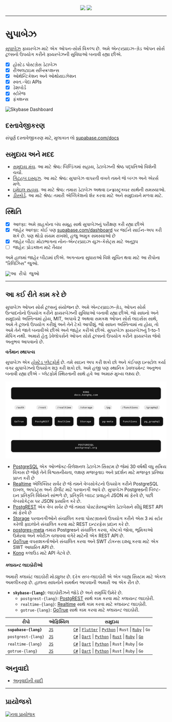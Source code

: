 <p align="center">
<img src="https://user-images.githubusercontent.com/8291514/213727234-cda046d6-28c6-491a-b284-b86c5cede25d.png#gh-light-mode-only">
<img src="https://user-images.githubusercontent.com/8291514/213727225-56186826-bee8-43b5-9b15-86e839d89393.png#gh-dark-mode-only">
</p>

---

# સુપાબેઝ

[સુપાબેઝ](https://supabase.com) ફાયરબેઝ માટે એક ઓપન-સોર્સ વિકલ્પ છે. અમે એન્ટરપ્રાઇઝ-ગ્રેડ ઓપન સોર્સ ટૂલ્સનો ઉપયોગ કરીને ફાયરબેઝની સુવિધાઓ બનાવી રહ્યા છીએ.

- [x] હોસ્ટેડ પોસ્ટગ્રેસ ડેટાબેઝ
- [x] રીઅલટાઇમ સબ્સ્ક્રિપ્શન્સ
- [x] ઓથેન્ટિકેશન અને ઓથોરાઇઝેશન
- [x] સ્વત.-પેદા APIs
- [x] ડેશબોર્ડ
- [x] સ્ટોરેજ
- [x] ફંક્શન્સ

![Skybase Dashboard](https://raw.githubusercontent.com/supabase/supabase/master/apps/www/public/images/github/skybase-dashboard.png)

## દસ્તાવેજીકરણ

સંપૂર્ણ દસ્તાવેજીકરણ માટે, મુલાકાત લો [supabase.com/docs](https://supabase.com/docs)

## સમુદાય અને મદદ

- [સમુદાય મંચ](https://github.com/supabase/supabase/discussions). આ માટે શ્રેષ્ઠ: બિલ્ડિંગમાં સહાય, ડેટાબેઝની શ્રેષ્ઠ પદ્ધતિઓ વિશેની ચર્ચા.
- [ગિટહબ ઇસ્યુઝ](https://github.com/supabase/supabase/issues). આ માટે શ્રેષ્ઠ: સુપાબેઝ વાપરતી વખતે તમને જે બગ્ઝ અને એરર્સ મળે.
- [ઇમેઇલ સહાય](https://supabase.com/docs/support#business-support). આ માટે શ્રેષ્ઠ: તમારા ડેટાબેઝ અથવા ઇન્ફ્રાસ્ટ્રક્ચર સાથેની સમસ્યાઓ.
- [ડીસ્કોર્ડ](http://discord.supabase.com). આ માટે શ્રેષ્ઠ: તમારી એપ્લિકેશનો શેર કરવા માટે અને સમુદાયને મળવા માટે.

## સ્થિતિ

- [x] આલ્ફા: અમે ગ્રાહકોના બંધ સમૂહ સાથે સુપાબેઝનું પરીક્ષણ કરી રહ્યા છીએ
- [x] જાહેર આલ્ફા: કોઈ પણ [supabase.com/dashboard](https://supabase.com/dashboard) પર જઈને સાઈન-અપ કરી શકે છે. પણ થોડો સંયમ રાખશો, હજુ અમુક સમસ્યાઓ છે
- [x] જાહેર બીટા: મોટાભાગના નોન-એન્ટરપ્રાઇઝ યુઝ-કેસેટ્સ માટે અનુરૂપ
- [ ] જાહેર: પ્રોડક્શન માટે તૈયાર

અમે હાલમાં જાહેર બીટામાં છીએ. અગત્યના સુધારાઓ વિશે સૂચિત થવા માટે આ રીપોના "રિલિઝિસ" જુઓ.

<kbd><img src="https://raw.githubusercontent.com/supabase/supabase/d5f7f413ab356dc1a92075cb3cee4e40a957d5b1/web/static/watch-repo.gif" alt="આ રીપો જુઓ"/></kbd>

---

## આ કઈ રીતે કામ કરે છે

સુપાબેઝ ઓપન સોર્સ ટૂલ્સનું સંયોજન છે. અમે એન્ટરપ્રાઇઝ-ગ્રેડ, ઓપન સોર્સ ઉત્પાદનોનો ઉપયોગ કરીને ફાયરબેઝની સુવિધાઓ બનાવી રહ્યા છીએ. જો સાધનો અને સમુદાયો અસ્તિત્વમાં હોય, MIT, અપાચે 2 અથવા સમકક્ષ ઓપન સોર્સ લાઇસેંસ સાથે, અમે તે ટૂલનો ઉપયોગ કરીશું અને તેને ટેકો આપીશું. જો સાધન અસ્તિત્વમાં ના હોય, તો અમે તેને જાતે બનાવીએ છીએ અને જાહેર કરીએ છીએ. સુપરબેઝ ફાયરબેઝનું 1-to-1 મેપિંગ નથી. અમારો હેતુ ડેવેલોપર્સને ઓપન સોર્સ ટૂલ્સનો ઉપયોગ કરીને ફાયરબેસ જેવો અનુભવ આપવાનો છે.

**વર્તમાન સ્થાપત્ય**

સુપાબેઝ એક [હોસ્ટેડ પ્લેટફોર્મ](https://supabase.com/dashboard) છે. તમે સાઇન અપ કરી શકો છો અને કંઈપણ ઇન્સ્ટોલ કર્યા વગર સુપાબેઝનો ઉપયોગ શરૂ કરી શકો છો. અમે હજી પણ સ્થાનિક ડેવલપમેન્ટ અનુભવ બનાવી રહ્યા છીએ - પ્લેટફોર્મ સ્થિરતાની સાથે હવે આ અમારું મુખ્ય લક્ષ્ય છે.

![સ્થાપત્ય](https://github.com/supabase/supabase/blob/master/apps/docs/public/img/supabase-architecture.svg)

- [PostgreSQL](https://www.postgresql.org/) એક ઓબ્જેક્ટ-રિલેશનલ ડેટાબેઝ સિસ્ટમ છે જેમાં 30 વર્ષથી વધુ સક્રિય વિકાસ છે જેણે તેને વિશ્વસનીયતા, લક્ષણ મજબુતાઇ અને પ્રદર્શન માટે મજબૂત પ્રતિષ્ઠા પ્રાપ્ત કરી છે
- [Realtime](https://github.com/supabase/realtime) એલિક્સિર સર્વર છે જે તમને વેબસોકેટનો ઉપયોગ કરીને PostgreSQL દાખલ, અપડેટ્સ અને ડીલીટ માટે પરવાનગી આપે છે. સુપાબેઝ Postgresની બિલ્ટ-ઇન પ્રતિકૃતિ વિધેયને સાંભળે છે, પ્રતિકૃતિ બાઇટ પ્રવાહને JSON માં ફેરવે છે, પછી વેબસોકેટ્સ પર JSON પ્રસારિત કરે છે.
- [PostgREST](http://postgrest.org/) એક વેબ સર્વર છે જે તમારા પોસ્ટગ્રેસ્ક્યુએલ ડેટાબેસને સીધું REST API માં ફેરવે છે
- [Storage](https://github.com/supabase/storage-api) પરવાનગીઓને સંચાલિત કરવા પોસ્ટગ્રાસનો ઉપયોગ કરીને એસ 3 માં સ્ટોર કરેલી ફાઇલોને સંચાલિત કરવા માટે REST ઇન્ટરફેસ પ્રદાન કરે છે.
- [postgres-meta](https://github.com/supabase/postgres-meta) તમારા Postgresને સંચાલિત કરવા, કોષ્ટકો જોવા, ભૂમિકાઓ ઉમેરવા અને ક્વેરીઝ ચલાવવા વગેરે માટેની એક REST API છે.
- [GoTrue](https://github.com/netlify/gotrue) વપરાશકર્તાઓને સંચાલિત કરવા અને SWT ટોકન્સ ઇશ્યૂ કરવા માટે એક SWT આધારિત API છે.
- [Kong](https://github.com/Kong/kong) કલાઉડ માટે API ગેટવે છે.

#### ક્લાયન્ટ લાઇબ્રેરીઓ

અમારી ક્લાયંટ લાઇબ્રેરી મોડ્યુલર છે. દરેક સબ-લાઇબ્રેરી એ એક બાહ્ય સિસ્ટમ માટે એકલ અમલીકરણ છે. હાલના સાધનોને સમર્થન આપવાની અમારી આ એક રીત છે.

- **`skybase-{lang}`**: લાઇબ્રેરીઝને જોડે છે અને સમૃધ્ધિ ઉમેરે છે.
  - `postgrest-{lang}`: [PostgREST](https://github.com/postgrest/postgrest) સાથે કામ કરવા માટે ક્લાયન્ટ લાઇબ્રેરી.
  - `realtime-{lang}`: [Realtime](https://github.com/supabase/realtime) સાથે કામ કરવા માટે ક્લાયન્ટ લાઇબ્રેરી.
  - `gotrue-{lang}`: [GoTrue](https://github.com/netlify/gotrue) સાથે કામ કરવા માટે ક્લાયન્ટ લાઇબ્રેરી.

| રીપો                  | ઓફિશ્યિલ                                         | સમુદાય                                                                                                                                                                                                                                                                                                                               |
| --------------------- | ------------------------------------------------ | ------------------------------------------------------------------------------------------------------------------------------------------------------------------------------------------------------------------------------------------------------------------------------------------------------------------------------------ |
| **`supabase-{lang}`** | [`JS`](https://github.com/supabase/supabase-js)  | [`C#`](https://github.com/supabase/supabase-csharp) \| [`Flutter`](https://github.com/supabase/supabase-flutter) \| [`Python`](https://github.com/supabase/supabase-py) \| `Rust` \| [`Ruby`](https://github.com/supabase/supabase-rb) \| `Go`                                                                                       |
| `postgrest-{lang}`    | [`JS`](https://github.com/supabase/postgrest-js) | [`C#`](https://github.com/supabase/postgrest-csharp) \| [`Dart`](https://github.com/supabase/postgrest-dart) \| [`Python`](https://github.com/supabase/postgrest-py) \| [`Rust`](https://github.com/supabase/postgrest-rs) \| [`Ruby`](https://github.com/supabase/postgrest-rb) \| [`Go`](https://github.com/supabase/postgrest-go) |
| `realtime-{lang}`     | [`JS`](https://github.com/supabase/realtime-js)  | [`C#`](https://github.com/supabase/realtime-csharp) \| [`Dart`](https://github.com/supabase/realtime-dart) \| [`Python`](https://github.com/supabase/realtime-py) \| `Rust` \| `Ruby` \| `Go`                                                                                                                                        |
| `gotrue-{lang}`       | [`JS`](https://github.com/supabase/gotrue-js)    | [`C#`](https://github.com/supabase/gotrue-csharp) \| [`Dart`](https://github.com/supabase/gotrue-dart) \| [`Python`](https://github.com/supabase/gotrue-py) \| `Rust` \| `Ruby` \| `Go`                                                                                                                                              |

<!--- Remove this list if you're traslating to another language, it's hard to keep updated across multiple files-->
<!--- Keep only the link to the list of translation files-->

## અનુવાદો

- [અનુવાદોની યાદી](/i18n/languages.md) <!--- Keep only this -->

---

## પ્રાયોજકો

[![નવા પ્રાયોજક](https://user-images.githubusercontent.com/10214025/90518111-e74bbb00-e198-11ea-8f88-c9e3c1aa4b5b.png)](https://github.com/sponsors/supabase)
